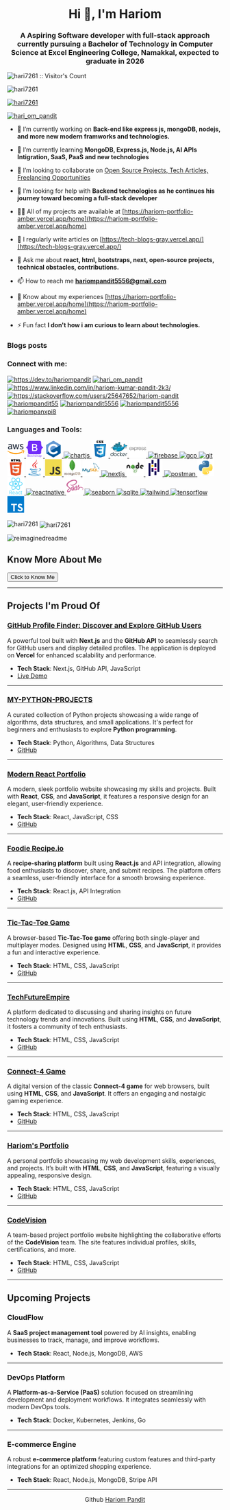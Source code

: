 <h1 align="center">Hi 👋, I'm Hariom</h1>
<h3 align="center">A Aspiring Software developer with full-stack approach currently pursuing a Bachelor of Technology in Computer Science at Excel Engineering College, Namakkal, expected to graduate in 2026</h3>
<img src="https://profile-counter.glitch.me/{hari7261}/count.svg" alt="hari7261 :: Visitor's Count" />

<p align="left"> <img src="https://komarev.com/ghpvc/?username=hari7261&label=Profile%20views&color=0e75b6&style=flat" alt="hari7261" /> </p>

<p align="left"> <a href="https://github.com/ryo-ma/github-profile-trophy"><img src="https://github-profile-trophy.vercel.app/?username=hari7261" alt="hari7261" /></a> </p>

<p align="left"> <a href="https://twitter.com/hari_om_pandit" target="blank"><img src="https://img.shields.io/twitter/follow/hari_om_pandit?logo=twitter&style=for-the-badge" alt="hari_om_pandit" /></a> </p>

- 🔭 I’m currently working on **Back-end like express js, mongoDB, nodejs, and more new modern framworks and technologies.**

- 🌱 I’m currently learning **MongoDB, Express.js, Node.js, AI APIs Intigration, SaaS, PaaS and new technologies**

- 👯 I’m looking to collaborate on [Open Source Projects, Tech Articles, Freelancing Opportunities](https://tech-blogs-gray.vercel.app/)

- 🤝 I’m looking for help with **Backend technologies as he continues his journey toward becoming a full-stack developer**

- 👨‍💻 All of my projects are available at [https://hariom-portfolio-amber.vercel.app/home](https://hariom-portfolio-amber.vercel.app/home)

- 📝 I regularly write articles on [https://tech-blogs-gray.vercel.app/](https://tech-blogs-gray.vercel.app/)

- 💬 Ask me about **react, html, bootstraps, next, open-source projects, technical obstacles, contributions.**

- 📫 How to reach me **hariompandit5556@gmail.com**

- 📄 Know about my experiences [https://hariom-portfolio-amber.vercel.app/home](https://hariom-portfolio-amber.vercel.app/home)

- ⚡ Fun fact **I don't how i am curious to learn about technologies.**

### Blogs posts
<!-- BLOG-POST-LIST:START -->
<!-- BLOG-POST-LIST:END -->

<h3 align="left">Connect with me:</h3>
<p align="left">
<a href="https://dev.to/https://dev.to/hariompandit" target="blank"><img align="center" src="https://raw.githubusercontent.com/rahuldkjain/github-profile-readme-generator/master/src/images/icons/Social/devto.svg" alt="https://dev.to/hariompandit" height="30" width="40" /></a>
<a href="https://twitter.com/hari_om_pandit" target="blank"><img align="center" src="https://raw.githubusercontent.com/rahuldkjain/github-profile-readme-generator/master/src/images/icons/Social/twitter.svg" alt="hari_om_pandit" height="30" width="40" /></a>
<a href="https://linkedin.com/in/https://www.linkedin.com/in/hariom-kumar-pandit-2k3/" target="blank"><img align="center" src="https://raw.githubusercontent.com/rahuldkjain/github-profile-readme-generator/master/src/images/icons/Social/linked-in-alt.svg" alt="https://www.linkedin.com/in/hariom-kumar-pandit-2k3/" height="30" width="40" /></a>
<a href="https://stackoverflow.com/users/https://stackoverflow.com/users/25647652/hariom-pandit" target="blank"><img align="center" src="https://raw.githubusercontent.com/rahuldkjain/github-profile-readme-generator/master/src/images/icons/Social/stack-overflow.svg" alt="https://stackoverflow.com/users/25647652/hariom-pandit" height="30" width="40" /></a>
<a href="https://www.codechef.com/users/hariompandit55" target="blank"><img align="center" src="https://cdn.jsdelivr.net/npm/simple-icons@3.1.0/icons/codechef.svg" alt="hariompandit55" height="30" width="40" /></a>
<a href="https://www.hackerrank.com/hariompandit5556" target="blank"><img align="center" src="https://raw.githubusercontent.com/rahuldkjain/github-profile-readme-generator/master/src/images/icons/Social/hackerrank.svg" alt="hariompandit5556" height="30" width="40" /></a>
<a href="https://www.leetcode.com/hariompandit5556" target="blank"><img align="center" src="https://raw.githubusercontent.com/rahuldkjain/github-profile-readme-generator/master/src/images/icons/Social/leet-code.svg" alt="hariompandit5556" height="30" width="40" /></a>
<a href="https://auth.geeksforgeeks.org/user/hariompanxpi8" target="blank"><img align="center" src="https://raw.githubusercontent.com/rahuldkjain/github-profile-readme-generator/master/src/images/icons/Social/geeks-for-geeks.svg" alt="hariompanxpi8" height="30" width="40" /></a>
</p>

<h3 align="left">Languages and Tools:</h3>
<p align="left"> <a href="https://aws.amazon.com" target="_blank" rel="noreferrer"> <img src="https://raw.githubusercontent.com/devicons/devicon/master/icons/amazonwebservices/amazonwebservices-original-wordmark.svg" alt="aws" width="40" height="40"/> </a> <a href="https://getbootstrap.com" target="_blank" rel="noreferrer"> <img src="https://raw.githubusercontent.com/devicons/devicon/master/icons/bootstrap/bootstrap-plain-wordmark.svg" alt="bootstrap" width="40" height="40"/> </a> <a href="https://www.cprogramming.com/" target="_blank" rel="noreferrer"> <img src="https://raw.githubusercontent.com/devicons/devicon/master/icons/c/c-original.svg" alt="c" width="40" height="40"/> </a> <a href="https://www.chartjs.org" target="_blank" rel="noreferrer"> <img src="https://www.chartjs.org/media/logo-title.svg" alt="chartjs" width="40" height="40"/> </a> <a href="https://www.w3schools.com/css/" target="_blank" rel="noreferrer"> <img src="https://raw.githubusercontent.com/devicons/devicon/master/icons/css3/css3-original-wordmark.svg" alt="css3" width="40" height="40"/> </a> <a href="https://www.docker.com/" target="_blank" rel="noreferrer"> <img src="https://raw.githubusercontent.com/devicons/devicon/master/icons/docker/docker-original-wordmark.svg" alt="docker" width="40" height="40"/> </a> <a href="https://expressjs.com" target="_blank" rel="noreferrer"> <img src="https://raw.githubusercontent.com/devicons/devicon/master/icons/express/express-original-wordmark.svg" alt="express" width="40" height="40"/> </a> <a href="https://firebase.google.com/" target="_blank" rel="noreferrer"> <img src="https://www.vectorlogo.zone/logos/firebase/firebase-icon.svg" alt="firebase" width="40" height="40"/> </a> <a href="https://cloud.google.com" target="_blank" rel="noreferrer"> <img src="https://www.vectorlogo.zone/logos/google_cloud/google_cloud-icon.svg" alt="gcp" width="40" height="40"/> </a> <a href="https://git-scm.com/" target="_blank" rel="noreferrer"> <img src="https://www.vectorlogo.zone/logos/git-scm/git-scm-icon.svg" alt="git" width="40" height="40"/> </a> <a href="https://www.w3.org/html/" target="_blank" rel="noreferrer"> <img src="https://raw.githubusercontent.com/devicons/devicon/master/icons/html5/html5-original-wordmark.svg" alt="html5" width="40" height="40"/> </a> <a href="https://www.java.com" target="_blank" rel="noreferrer"> <img src="https://raw.githubusercontent.com/devicons/devicon/master/icons/java/java-original.svg" alt="java" width="40" height="40"/> </a> <a href="https://developer.mozilla.org/en-US/docs/Web/JavaScript" target="_blank" rel="noreferrer"> <img src="https://raw.githubusercontent.com/devicons/devicon/master/icons/javascript/javascript-original.svg" alt="javascript" width="40" height="40"/> </a> <a href="https://www.mongodb.com/" target="_blank" rel="noreferrer"> <img src="https://raw.githubusercontent.com/devicons/devicon/master/icons/mongodb/mongodb-original-wordmark.svg" alt="mongodb" width="40" height="40"/> </a> <a href="https://www.mysql.com/" target="_blank" rel="noreferrer"> <img src="https://raw.githubusercontent.com/devicons/devicon/master/icons/mysql/mysql-original-wordmark.svg" alt="mysql" width="40" height="40"/> </a> <a href="https://nextjs.org/" target="_blank" rel="noreferrer"> <img src="https://cdn.worldvectorlogo.com/logos/nextjs-2.svg" alt="nextjs" width="40" height="40"/> </a> <a href="https://nodejs.org" target="_blank" rel="noreferrer"> <img src="https://raw.githubusercontent.com/devicons/devicon/master/icons/nodejs/nodejs-original-wordmark.svg" alt="nodejs" width="40" height="40"/> </a> <a href="https://pandas.pydata.org/" target="_blank" rel="noreferrer"> <img src="https://raw.githubusercontent.com/devicons/devicon/2ae2a900d2f041da66e950e4d48052658d850630/icons/pandas/pandas-original.svg" alt="pandas" width="40" height="40"/> </a> <a href="https://postman.com" target="_blank" rel="noreferrer"> <img src="https://www.vectorlogo.zone/logos/getpostman/getpostman-icon.svg" alt="postman" width="40" height="40"/> </a> <a href="https://www.python.org" target="_blank" rel="noreferrer"> <img src="https://raw.githubusercontent.com/devicons/devicon/master/icons/python/python-original.svg" alt="python" width="40" height="40"/> </a> <a href="https://reactjs.org/" target="_blank" rel="noreferrer"> <img src="https://raw.githubusercontent.com/devicons/devicon/master/icons/react/react-original-wordmark.svg" alt="react" width="40" height="40"/> </a> <a href="https://reactnative.dev/" target="_blank" rel="noreferrer"> <img src="https://reactnative.dev/img/header_logo.svg" alt="reactnative" width="40" height="40"/> </a> <a href="https://sass-lang.com" target="_blank" rel="noreferrer"> <img src="https://raw.githubusercontent.com/devicons/devicon/master/icons/sass/sass-original.svg" alt="sass" width="40" height="40"/> </a> <a href="https://seaborn.pydata.org/" target="_blank" rel="noreferrer"> <img src="https://seaborn.pydata.org/_images/logo-mark-lightbg.svg" alt="seaborn" width="40" height="40"/> </a> <a href="https://www.sqlite.org/" target="_blank" rel="noreferrer"> <img src="https://www.vectorlogo.zone/logos/sqlite/sqlite-icon.svg" alt="sqlite" width="40" height="40"/> </a> <a href="https://tailwindcss.com/" target="_blank" rel="noreferrer"> <img src="https://www.vectorlogo.zone/logos/tailwindcss/tailwindcss-icon.svg" alt="tailwind" width="40" height="40"/> </a> <a href="https://www.tensorflow.org" target="_blank" rel="noreferrer"> <img src="https://www.vectorlogo.zone/logos/tensorflow/tensorflow-icon.svg" alt="tensorflow" width="40" height="40"/> </a> <a href="https://www.typescriptlang.org/" target="_blank" rel="noreferrer"> <img src="https://raw.githubusercontent.com/devicons/devicon/master/icons/typescript/typescript-original.svg" alt="typescript" width="40" height="40"/> </a> </p>

<p><img align="left" src="https://github-readme-stats.vercel.app/api/top-langs?username=hari7261&show_icons=true&locale=en&layout=compact" alt="hari7261" /></p>

<p>&nbsp;<img align="center" src="https://github-readme-stats.vercel.app/api?username=hari7261&show_icons=true&locale=en" alt="hari7261" /></p>

<img src="https://myreadme.vercel.app/api/embed/hari7261?panels=userstatistics,toprepositories,toplanguages,commitgraph" alt="reimaginedreadme" />

## Know More About Me

<button onclick="document.getElementById('about-me').style.display='block'">Click to Know Me</button>

<div id="about-me" style="display:none;">
  I am a passionate and dedicated **full-stack web developer** and **coding enthusiast** currently pursuing a **B.Tech in Computer Science** at **Excel Engineering College**. My journey in technology is fueled by a deep interest in creating impactful software solutions that are efficient and user-friendly.

  I specialize in **front-end development**, with a strong command of **HTML, CSS, and JavaScript**. I'm constantly expanding my knowledge, recently diving deeper into **React** and **Next.js** to build more dynamic and responsive web applications. On the **backend**, I am honing my skills in **Node.js**, **Express**, and **MongoDB**, aiming to become a well-rounded full-stack developer.

  ### Key Projects:
  - I’ve built a **GitHub Profile Finder**, which allows users to easily search and display GitHub profiles using JavaScript.
  - Another project, **Foodie-recipe.io**, showcases my expertise in **React** and demonstrates how I can create practical, engaging web applications.
  - I’ve also developed smaller applications like a **Tic-Tac-Toe game** and a **calculator**, which highlight my interest in both the creative and functional aspects of coding.

  ### Professional Experience:
  In terms of work experience, I’ve interned as a **Full Stack Developer** at **Bharat Intern**, where I collaborated on building and maintaining web applications, focusing on **SQL databases** and **JavaScript** for functionality. This role gave me hands-on experience in the full development cycle, from planning to deployment.

  ### Skills & Collaboration:
  I'm proficient in multiple programming languages, including **Python**, **Java**, and **C++**, and have a growing interest in **DevOps** and **cloud computing**. I enjoy collaborating with other developers on **open-source projects** and love solving complex problems through strategic thinking and teamwork.

  ### Future Goals:
  Currently, I’m sharpening my backend skills, particularly in **API integration** and **cloud technologies**, as I aim to create scalable applications. My long-term goal is to work on **AI-powered** platforms and **cloud-based solutions**, contributing to large-scale innovations in the tech space.
</div>

---

## Projects I'm Proud Of

### [GitHub Profile Finder: Discover and Explore GitHub Users](#)
A powerful tool built with **Next.js** and the **GitHub API** to seamlessly search for GitHub users and display detailed profiles. The application is deployed on **Vercel** for enhanced scalability and performance.
- **Tech Stack**: Next.js, GitHub API, JavaScript
- [Live Demo](#)

---

### [MY-PYTHON-PROJECTS](#)
A curated collection of Python projects showcasing a wide range of algorithms, data structures, and small applications. It's perfect for beginners and enthusiasts to explore **Python programming**.
- **Tech Stack**: Python, Algorithms, Data Structures
- [GitHub](#)

---

### [Modern React Portfolio](#)
A modern, sleek portfolio website showcasing my skills and projects. Built with **React**, **CSS**, and **JavaScript**, it features a responsive design for an elegant, user-friendly experience.
- **Tech Stack**: React, JavaScript, CSS
- [GitHub](#)

---

### [Foodie Recipe.io](#)
A **recipe-sharing platform** built using **React.js** and API integration, allowing food enthusiasts to discover, share, and submit recipes. The platform offers a seamless, user-friendly interface for a smooth browsing experience.
- **Tech Stack**: React.js, API Integration
- [GitHub](#)

---

### [Tic-Tac-Toe Game](#)
A browser-based **Tic-Tac-Toe game** offering both single-player and multiplayer modes. Designed using **HTML**, **CSS**, and **JavaScript**, it provides a fun and interactive experience.
- **Tech Stack**: HTML, CSS, JavaScript
- [GitHub](#)

---

### [TechFutureEmpire](#)
A platform dedicated to discussing and sharing insights on future technology trends and innovations. Built using **HTML**, **CSS**, and **JavaScript**, it fosters a community of tech enthusiasts.
- **Tech Stack**: HTML, CSS, JavaScript
- [GitHub](#)

---

### [Connect-4 Game](#)
A digital version of the classic **Connect-4 game** for web browsers, built using **HTML**, **CSS**, and **JavaScript**. It offers an engaging and nostalgic gaming experience.
- **Tech Stack**: HTML, CSS, JavaScript
- [GitHub](#)

---

### [Hariom's Portfolio](#)
A personal portfolio showcasing my web development skills, experiences, and projects. It’s built with **HTML**, **CSS**, and **JavaScript**, featuring a visually appealing, responsive design.
- **Tech Stack**: HTML, CSS, JavaScript
- [GitHub](#)

---

### [CodeVision](#)
A team-based project portfolio website highlighting the collaborative efforts of the **CodeVision** team. The site features individual profiles, skills, certifications, and more.
- **Tech Stack**: HTML, CSS, JavaScript
- [GitHub](#)

---

## Upcoming Projects

### CloudFlow
A **SaaS project management tool** powered by AI insights, enabling businesses to track, manage, and improve workflows.
- **Tech Stack**: React, Node.js, MongoDB, AWS

---

### DevOps Platform
A **Platform-as-a-Service (PaaS)** solution focused on streamlining development and deployment workflows. It integrates seamlessly with modern DevOps tools.
- **Tech Stack**: Docker, Kubernetes, Jenkins, Go

---

### E-commerce Engine
A robust **e-commerce platform** featuring custom features and third-party integrations for an optimized shopping experience.
- **Tech Stack**: React, Node.js, MongoDB, Stripe API

---



<footer align='center'>Github <a href='https://github.com/hari7261'>Hariom Pandit</a> </footer>
